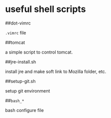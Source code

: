 # useful shell scripts

##dot-vimrc

`.vimrc` file

##tomcat

a simple script to control tomcat.

##jre-install.sh

install jre and make soft link to Mozilla folder, etc.

##setup-git.sh

setup git environment

##`bash_*`

bash configure file
